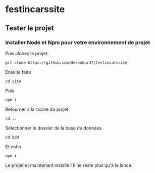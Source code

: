 # festincarssite
## Tester le projet

### Installer Node et Npm pour votre environnement de projet

Puis clonez le projet.

```git clone https://github.com/desenhar47/festincarssite ```

Ensuite faire 

```cd site```

Puis 

```npm i ```

Retourner à la racine du projet

``` cd .. ```

Sélectionner le dossier de la base de données

``` cd bdd ```

Et enfin 

``` npm i ```


Le projet et maintenant installé ! Il ne reste plus qu'à le lancé.
